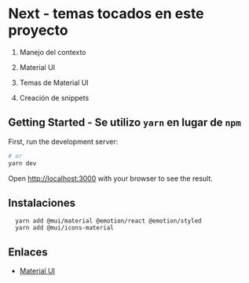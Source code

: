 # Next - temas tocados en este proyecto

1. Manejo del contexto

2. Material UI

3. Temas de Material UI

4. Creación de snippets

## Getting Started - Se utilizo `yarn` en lugar de `npm`

First, run the development server:

```bash
# or
yarn dev
```

Open [http://localhost:3000](http://localhost:3000) with your browser to see the result.

## Instalaciones

      yarn add @mui/material @emotion/react @emotion/styled
      yarn add @mui/icons-material

## Enlaces

- [Material UI](https://mui.com/)
